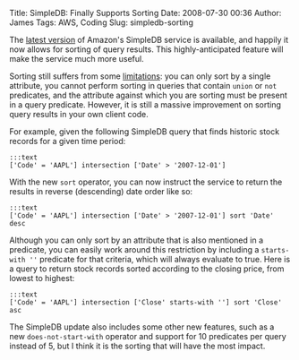 Title: SimpleDB: Finally Supports Sorting
Date: 2008-07-30 00:36
Author: James
Tags: AWS, Coding
Slug: simpledb-sorting

The [latest version][] of Amazon's SimpleDB service is available, and
happily it now allows for sorting of query results. This
highly-anticipated feature will make the service much more useful.

Sorting still suffers from some [limitations][]: you can only sort by a
single attribute, you cannot perform sorting in queries that contain
`union` or `not` predicates, and the attribute against which you are
sorting must be present in a query predicate. However, it is still a
massive improvement on sorting query results in your own client code.

For example, given the following SimpleDB query that finds historic
stock records for a given time period:

    :::text
    ['Code' = 'AAPL'] intersection ['Date' > '2007-12-01']

With the new `sort` operator, you can now instruct the service to return
the results in reverse (descending) date order like so:

    :::text
    ['Code' = 'AAPL'] intersection ['Date' > '2007-12-01'] sort 'Date' desc

Although you can only sort by an attribute that is also mentioned in a
predicate, you can easily work around this restriction by including a
`starts-with ''` predicate for that criteria, which will always evaluate
to true. Here is a query to return stock records sorted according to the
closing price, from lowest to highest:

    :::text
    ['Code' = 'AAPL'] intersection ['Close' starts-with ''] sort 'Close' asc

The SimpleDB update also includes some other new features, such as a new
`does-not-start-with` operator and support for 10 predicates per query
instead of 5, but I think it is the sorting that will have the most
impact.

  [latest version]: http://developer.amazonwebservices.com/connect/entry.jspa?externalID=1637
  [limitations]: http://docs.amazonwebservices.com/AmazonSimpleDB/2007-11-07/DeveloperGuide/index.html?SortingData.html
